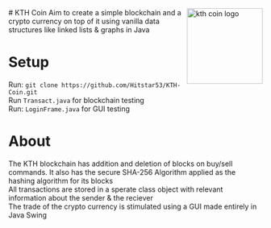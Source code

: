 <img align=right alt="kth coin logo" width="150px" src="https://user-images.githubusercontent.com/84141920/199963035-55673cc0-d085-4722-96b2-b47b7f52dbd6.png">  
# KTH Coin  
Aim to create a simple blockchain and a crypto currency on top of it using vanilla data structures like linked lists & graphs in Java  

# Setup
Run: `git clone https://github.com/Hitstar53/KTH-Coin.git`  
Run `Transact.java` for blockchain testing  
Run: `LoginFrame.java` for GUI testing  

# About
The KTH blockchain has addition and deletion of blocks on buy/sell commands. It also has the secure SHA-256 Algorithm applied as the hashing algorithm for its blocks  
All transactions are stored in a sperate class object with relevant information about the sender & the reciever  
The trade of the crypto currency is stimulated using a GUI made entirely in Java Swing  
